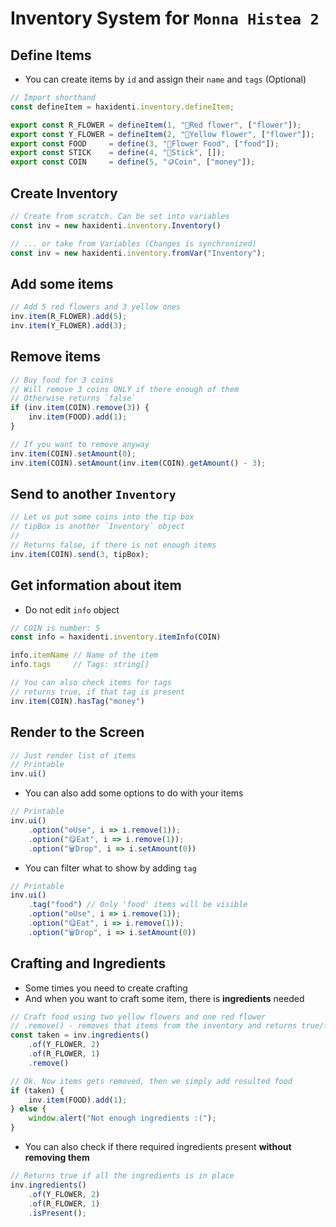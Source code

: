 # Inventory System for `Monna Histea 2`

## Define Items
* You can create items by `id` and assign their `name` and `tags` (Optional)
```ts
// Import shorthand
const defineItem = haxidenti.inventory.defineItem;

export const R_FLOWER = defineItem(1, "🌹Red flower", ["flower"]);
export const Y_FLOWER = defineItem(2, "🌻Yellow flower", ["flower"]);
export const FOOD     = define(3, "🍞Flower Food", ["food"]);
export const STICK    = define(4, "🌿Stick", []);
export const COIN     = define(5, "🪙Coin", ["money"]);
```


## Create Inventory
```ts
// Create from scratch. Can be set into variables
const inv = new haxidenti.inventory.Inventory()

// ... or take from Variables (Changes is synchronized)
const inv = new haxidenti.inventory.fromVar("Inventory");
```


## Add some items
```ts
// Add 5 red flowers and 3 yellow ones
inv.item(R_FLOWER).add(5);
inv.item(Y_FLOWER).add(3);
```

## Remove items
```ts
// Buy food for 3 coins
// Will remove 3 coins ONLY if there enough of them
// Otherwise returns `false`
if (inv.item(COIN).remove(3)) {
	inv.item(FOOD).add(1);
}

// If you want to remove anyway
inv.item(COIN).setAmount(0);
inv.item(COIN).setAmount(inv.item(COIN).getAmount() - 3);
```



## Send to another `Inventory`
```ts
// Let us put some coins into the tip box
// tipBox is another `Inventory` object
//
// Returns false, if there is not enough items
inv.item(COIN).send(3, tipBox);
```


## Get information about item
* Do not edit `info` object
```ts
// COIN is number: 5
const info = haxidenti.inventory.itemInfo(COIN)

info.itemName // Name of the item
info.tags     // Tags: string[]

// You can also check items for tags
// returns true, if that tag is present
inv.item(COIN).hasTag("money")
```



## Render to the Screen
```ts
// Just render list of items
// Printable
inv.ui()
```
* You can also add some options to do with your items
```ts
// Printable
inv.ui()
	.option("⚙️Use", i => i.remove(1));
	.option("😋Eat", i => i.remove(1));
	.option("🗑️Drop", i => i.setAmount(0))
```
* You can filter what to show by adding `tag`
```ts
// Printable
inv.ui()
	.tag("food") // Only 'food' items will be visible
	.option("⚙️Use", i => i.remove(1));
	.option("😋Eat", i => i.remove(1));
	.option("🗑️Drop", i => i.setAmount(0))
```

## Crafting and Ingredients
* Some times you need to create crafting
* And when you want to craft some item, there is __ingredients__ needed
```ts
// Craft food using two yellow flowers and one red flower
// .remove() - removes that items from the inventory and returns true/false if there enough ingredients
const taken = inv.ingredients()
	.of(Y_FLOWER, 2)
	.of(R_FLOWER, 1)
	.remove()

// Ok. Now items gets removed, then we simply add resulted food
if (taken) {
	inv.item(FOOD).add(1);
} else {
	window.alert("Not enough ingredients :(");
}
```
* You can also check if there required ingredients present __without removing them__
```ts
// Returns true if all the ingredients is in place
inv.ingredients()
	.of(Y_FLOWER, 2)
	.of(R_FLOWER, 1)
	.isPresent();
```